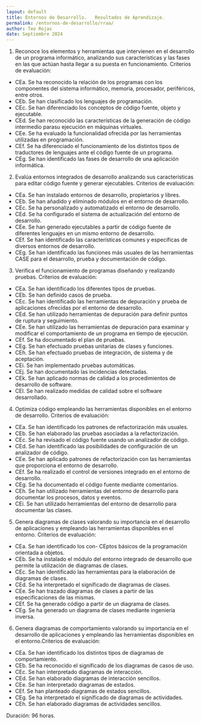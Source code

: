 ```yaml
---
layout: default
title: Entornos de Desarrollo.   Resultados de Aprendizaje.
permalink: /entornos-de-desarrollo/rraa/
author: Teo Rojas
date: Septiembre 2024
---
```


1. Reconoce los elementos y herramientas que intervienen en el desarrollo de un programa informático, analizando sus características y las fases en las que actúan hasta llegar a su puesta en funcionamiento. Criterios de evaluación:
- CEa. Se ha reconocido la relación de los programas con los componentes del sistema informático, memoria, procesador, periféricos, entre otros.
- CEb. Se han clasificado los lenguajes de programación.
- CEc. Se han diferenciado los conceptos de código fuente, objeto y ejecutable.
- CEd. Se han reconocido las características de la generación de código intermedio parasu ejecución en máquinas virtuales.
- CEe. Se ha evaluado la funcionalidad ofrecida por las herramientas utilizadas en programación.
- CEf. Se ha diferenciado el funcionamiento de los distintos tipos de traductores de lenguajes ante el código fuente de un programa.
- CEg. Se han identificado las fases de desarrollo de una aplicación informática.

2. Evalúa entornos integrados de desarrollo analizando sus características para editar código fuente y generar ejecutables. Criterios de evaluación:
- CEa. Se han instalado entornos de desarrollo, propietarios y libres.
- CEb. Se han añadido y eliminado módulos en el entorno de desarrollo.
- CEc. Se ha personalizado y automatizado el entorno de desarrollo.
- CEd. Se ha configurado el sistema de actualización del entorno de desarrollo.
- CEe. Se han generado ejecutables a partir de código fuente de diferentes lenguajes en un mismo entorno de desarrollo.
- CEf. Se han identificado las características comunes y específicas de diversos entornos de desarrollo.
- CEg. Se han identificado las funciones más usuales de las herramientas CASE para el desarrollo, prueba y documentación de código.

3. Verifica el funcionamiento de programas diseñando y realizando pruebas. Criterios de evaluación:
- CEa. Se han identificado los diferentes tipos de pruebas.
- CEb. Se han definido casos de prueba.
- CEc. Se han identificado las herramientas de depuración y prueba de aplicaciones ofrecidas por el entorno de desarrollo.
- CEd. Se han utilizado herramientas de depuración para definir puntos de ruptura y seguimiento.
- CEe. Se han utilizado las herramientas de depuración para examinar y modificar el comportamiento de un programa en tiempo de ejecución.
- CEf. Se ha documentado el plan de pruebas.
- CEg. Se han efectuado pruebas unitarias de clases y funciones.
- CEh. Se han efectuado pruebas de integración, de sistema y de aceptación.
- CEi. Se han implementado pruebas automáticas.
- CEj. Se han documentado las incidencias detectadas.
- CEk. Se han aplicado normas de calidad a los procedimientos de desarrollo de software.
- CEl. Se han realizado medidas de calidad sobre el software desarrollado.

4. Optimiza código empleando las herramientas disponibles en el entorno de desarrollo. Criterios de evaluación:
- CEa. Se han identificado los patrones de refactorización más usuales.
- CEb. Se han elaborado las pruebas asociadas a la refactorización.
- CEc. Se ha revisado el código fuente usando un analizador de código.
- CEd. Se han identificado las posibilidades de configuración de un analizador de código.
- CEe. Se han aplicado patrones de refactorización con las herramientas que proporciona el entorno de desarrollo.
- CEf. Se ha realizado el control de versiones integrado en el entorno de desarrollo.
- CEg. Se ha documentado el código fuente mediante comentarios.
- CEh. Se han utilizado herramientas del entorno de desarrollo para documentar los procesos, datos y eventos.
- CEi. Se han utilizado herramientas del entorno de desarrollo para documentar las
clases.

5. Genera diagramas de clases valorando su importancia en el desarrollo de aplicaciones y empleando las herramientas disponibles en el entorno. Criterios de evaluación:
- CEa. Se han identificado los con- CEptos básicos de la programación orientada a objetos.
- CEb. Se ha instalado el módulo del entorno integrado de desarrollo que permite la utilización de diagramas de clases.
- CEc. Se han identificado las herramientas para la elaboración de diagramas de clases.
- CEd. Se ha interpretado el significado de diagramas de clases.
- CEe. Se han trazado diagramas de clases a partir de las especificaciones de las mismas.
- CEf. Se ha generado código a partir de un diagrama de clases.
- CEg. Se ha generado un diagrama de clases mediante ingeniería inversa.

6. Genera diagramas de comportamiento valorando su importancia en el desarrollo de aplicaciones y empleando las herramientas disponibles en el entorno.Criterios de evaluación:
- CEa. Se han identificado los distintos tipos de diagramas de comportamiento.
- CEb. Se ha reconocido el significado de los diagramas de casos de uso.
- CEc. Se han interpretado diagramas de interacción.
- CEd. Se han elaborado diagramas de interacción sencillos.
- CEe. Se han interpretado diagramas de estados.
- CEf. Se han planteado diagramas de estados sencillos.
- CEg. Se ha interpretado el significado de diagramas de actividades.
- CEh. Se han elaborado diagramas de actividades sencillos.

Duración: 96 horas.
